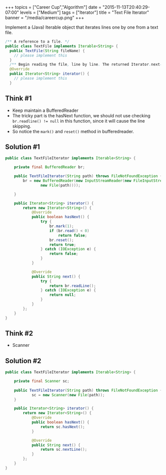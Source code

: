 +++
topics = ["Career Cup","Algorithm"]
date = "2015-11-13T20:40:29-07:00"
levels = ["Medium"]
tags = ["Iterator"]
title = "Text File Iterator"
banner = "/media/careercup.png"
+++

Implement a (Java) Iterable object that iterates lines one by one from a text file.
<!--more-->
```java
/** A reference to a file. */
public class TextFile implements Iterable<String> {
  public TextFile(String fileName) { 
  	// please implement this
  }
  /** Begin reading the file, line by line. The returned Iterator.next() will return a line. */ 
  @Override
  public Iterator<String> iterator() { 
  	// please implement this
  }
```
## Think #1
- Keep maintain a BufferedReader
- The tricky part is the hasNext function, we should not use checking `br.readline() != null` in this function, since it will cause the line skipping.
- So notice the `mark()` and `reset()` method in bufferedreader.

## Solution #1
```java
public class TextFileIterator implements Iterable<String> {

	private final BufferedReader br;

	public TextFileIterator(String path) throws FileNotFoundException {
		br = new BufferedReader(new InputStreamReader(new FileInputStream(
				new File(path))));

	}

	public Iterator<String> iterator() {
		return new Iterator<String>() {
			@Override
			public boolean hasNext() {
				try {
					br.mark(1);
					if (br.read() < 0) 
						return false;					
					br.reset();
					return true;
				} catch (IOException e) {
					return false;
				}
			}

			@Override
			public String next() {
				try {
					return br.readLine();
				} catch (IOException e) {
					return null;
				}
			}
		};
	}
}
```

## Think #2
- Scanner

## Solution #2
```java
public class TextFileIterator implements Iterable<String> {

	private final Scanner sc;
	
	public TextFileIterator(String path) throws FileNotFoundException {
			sc = new Scanner(new File(path));
	}

	public Iterator<String> iterator() {
		return new Iterator<String>() {
			@Override
			public boolean hasNext() {
				return sc.hasNext();
			}

			@Override
			public String next() {
				return sc.nextLine();
			}
		};
	}
}
```
